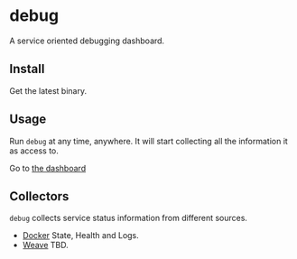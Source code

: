# debug

A service oriented debugging dashboard.

## Install

Get the latest binary.

## Usage

Run `debug` at any time, anywhere. It will start collecting all the information
it as access to.

Go to [the dashboard](http://localhost:4242)

## Collectors

`debug` collects service status information from different sources.

* [Docker](https://www.docker.com/) State, Health and Logs.
* [Weave](https://www.weave.works/) TBD.

